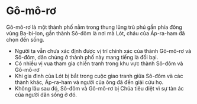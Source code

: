 # Gô-mô-rơ

Gô-mô-rơ là một thành phố nằm trong thung lũng trù phú gần phía đông vùng Ba-bi-lon, gần thành Sô-đôm là nơi mà Lót, cháu của Áp-ra-ham đã chọn đến sống.
- Người ta vẫn chưa xác định được vị trí chính xác của thành Gô-mô-rơ và Sô-đôm, dân chúng ở thành phố này mang tiếng là đồi bại.
- Có nhiều vị vua tham gia chiến tranh trong khu vực thành Sô-đôm và Gô-mô-rơ
- Khi gia đình của Lót bị bắt trong cuộc giao tranh giữa Sô-đôm và các thành khác, Áp-ra-ham và người của ông đã đến giải cứu họ.
- Không lâu sau đó, Sô-đôm và Gô-mô-rơ bị Chúa tiêu diệt vì sự tàn ác của người dân sống ở đó.

